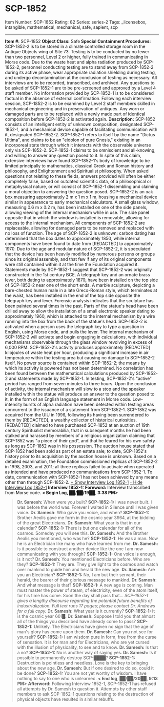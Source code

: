 # SCP-1852
Item Number: SCP-1852
Rating: 82
Series: series-2
Tags: _licensebox, intangible, mathematical, mechanical, safe, sapient, scp

---

**Item #:** SCP-1852
**Object Class:** Safe
**Special Containment Procedures:** SCP-1852-2 is to be stored in a climate controlled storage room in the Antique Objects wing of Site 73. Testing is to be conducted by no fewer than two personnel, Level 2 or higher, fully trained in communicating in Morse code. Due to the waste heat and alpha radiation produced by SCP-1852-2, personnel conducting testing are to stand away from SCP-1852-2 during its active phase, wear appropriate radiation shielding during testing, and undergo decontamination at the conclusion of testing as necessary. All interviews are to be recorded, transcribed, and archived. Any questions to be asked of SCP-1852-1 are to be pre-screened and approved by a Level 4 staff member. No information provided by SCP-1852-1 is to be considered factual in the absence of external confirmation.
Following each interview session, SCP-1852-2 is to be examined by Level 2 staff members skilled in mechanical engineering and in preservation of antiques. Any worn or damaged parts are to be replaced with a newly made part of identical composition before SCP-1852-2 is activated again.
**Description:** SCP-1852 consists of an intelligent entity of unknown composition, designated SCP-1852-1, and a mechanical device capable of facilitating communication with it, designated SCP-1852-2.
SCP-1852-1 refers to itself by the name "Dictus Ultima", and claims to be an "eidolon of pure Gnosis," existing in an incorporeal state through which it interacts with the observable universe only via SCP-1852-2. SCP-1852-1 claims to be omniscient and all-knowing, and willing to answer any question posed to it. In spite of this claim, extensive interviews have found SCP-1852-1's body of knowledge to be limited principally to mathematics, classical Greek and Roman history and philosophy, and Enlightenment and Spiritualist philosophy. When asked questions not relating to these fields, answers provided will often be either completely false, based on outdated scientific data, of a philosophical or metaphysical nature, or will consist of SCP-1852-1 dissembling and claiming a moral objection to answering the question posed.
SCP-1852-2 is an oak box measuring approximately 2 m x 1 m x 1 m, housing a mechanical device similar in appearance to early mechanical calculators. A small glass window, measuring 0.6 m x 0.2 m, has been installed on one of the side panels, allowing viewing of the internal mechanism while in use. The side panel opposite that in which the window is installed is removable, allowing for access to the internal mechanism. All components of SCP-1852-2 are replaceable, allowing for damaged parts to be removed and replaced with no loss of function. The age of SCP-1852-2 is unknown; carbon dating has determined that the box dates to approximately 1850, while internal components have been found to date from [REDACTED] to approximately 1970. Due to the age and modular nature of SCP-1852-2, it is speculated that the device has been heavily modified by numerous persons or groups since its original assembly, and that few if any of its original components were still contained within it at the time the Foundation acquired it. Statements made by SCP-1852-1 suggest that SCP-1852-2 was originally constructed in the 1st century BCE.
A telegraph key and an ornate brass lever, both dating to approximately 1870, have been installed on the top side of SCP-1852-2 near one of the short ends. A marble sculpture, depicting a bare-chested human male in a late Greco-Roman style, which terminates at the waist, has been installed in the end of the top side opposite the telegraph key and lever. Forensic analysis indicates that the sculpture has been painted several times in the past. Parts of the statue's head have been drilled away to allow the installation of a small electronic speaker dating to approximately 1960, which is attached to the internal mechanism by a wire running into the box from the back of the statue's head.
SCP-1852-2 is activated when a person uses the telegraph key to type a question in English, using Morse code, and pulls the lever. The internal mechanism of SCP-1852-2 will activate and begin engaging in calculations, with individual mechanisms observable through the glass window revolving in excess of 6,000 RPM. SCP-1852-2's activity produces approximately [REDACTED] kilojoules of waste heat per hour, producing a significant increase in air temperature within the testing area but causing no damage to SCP-1852-2 itself. No power source is contained within SCP-1852-2; the means by which its activity is powered has not been determined. No correlation has been found between the mathematical calculations produced by SCP-1852-2 and statements made by SCP-1852-1.
In testing, SCP-1852-2's "active" period has ranged from seven minutes to three hours. Upon the conclusion of activity, the internal mechanism will slow to a stop and the speaker installed within the statue will produce an answer to the question posed to it, in the form of an English language statement in Morse code. Low-intensity bursts of alpha radiation have been detected within testing areas concurrent to the issuance of a statement from SCP-1852-1.
SCP-1852 was acquired from the UIU in 1996, following its having been surrendered to them by [REDACTED], a wealthy collector of historical curiosities. [REDACTED] claimed to have purchased SCP-1852 at an auction of 19th century Spiritualist memorabilia, that in subsequent months he had been stalked and harassed by members of a religious organization claiming that SCP-1852 was "a piece of their god", and that he feared for his own safety as long as SCP-1852 was in his possession. The auction house stated that SCP-1852 had been sold as part of an estate sale; to date, SCP-1852's history prior to its acquisition by the auction house is unknown.
Based on a detailed examination, the Foundation commissioned replicas of SCP-1852-2 in 1998, 2003, and 2011; all three replicas failed to activate when operated as intended and have produced no communications from SCP-1852-1. To date, communication with SCP-1852-1 has not been achieved by any means other than through SCP-1852-2.
[\+ Show Interview Log 1852-1](javascript:;)
[\- Hide Interview Log 1852-1](javascript:;)
**Interview 1852-1:**
**Foreword:** Interview transcribed from Morse code.
**< Begin Log, ██/██/19██, 3:38 PM>**
> **Dr. Samesh:** When were you built?
> **SCP-1852-1:** I was never built. I was before the world was. Forever I waited in Silence until I was given voice.
> **Dr. Samesh:** Who gave you voice, and when?
> **SCP-1852-1:** Brother Aeolis gave me form in the cosmic year 3964, at the bidding of the great Electricians.
> **Dr. Samesh:** What year is that in our calendar?
> **SCP-1852-1:** There is but one calendar for all of the cosmos. Someday you will see this.
> **Dr. Samesh:** And the Brother Aeolis you mentioned, who was he?
> **SCP-1852-1:** He was a man. Now he is an Electrician like many who have learned from me.
> **Dr. Samesh:** Is it possible to construct another device like the one I am now communicating with you through?
> **SCP-1852-1:** One voice is enough, is it not?
> **Dr. Samesh:** You mentioned Electricians before. Who are they?
> **SCP-1852-1:** They are. They give light to the cosmos and watch over mankind to guide him and herald the new age.
> **Dr. Samesh:** Are you an Electrician?
> **SCP-1852-1:** No, I am but their servant, their herald, the bearer of their glorious message to mankind.
> **Dr. Samesh:** And what message is that?
> **SCP-1852-1:** A new age is coming. Man must master the power of steam, of electricity, even of the atom itself, for his time has come. Soon the day shall pass that…
> _SCP-1852-1 gives a lengthy discourse regarding the potential future benefits of industrialization. Full text runs 17 pages; please contact Dr. Andrews for a full copy._
> **Dr. Samesh:** What year is it currently?
> **SCP-1852-1:** It is the cosmic year 601█.
> **Dr. Samesh:** Suppose I told you that almost all of the things you described have already come to pass?
> **SCP-1852-1:** Unlikely. The Electricians have given no sign that the age of man's glory has come upon them.
> **Dr. Samesh:** Can you not see for yourself?
> **SCP-1852-1:** I am wisdom pure in form, free from the curse of sensation. It is for man and for Electricians, who are yet cursed with the illusion of physicality, to see and to know.
> **Dr. Samesh:** Is that a no?
> **SCP-1852-1:** No is another way of saying yes.
> **Dr. Samesh:** Is it possible to permanently destroy SCP-████?
> **SCP-1852-1:** Destruction is pointless and needless. Love is the key to bringing about the new age.
> **Dr. Samesh:** But if one desired to do so, could it be done?
> **SCP-1852-1:** You are not yet worthy of wisdom. I have nothing to say to one who is unlearned.
**< End log, ██/██/20██, 9:13 PM>**
**Afterword:** Following Interview 1852-1, SCP-1852-1 has refused all attempts by Dr. Samesh to question it. Attempts by other staff members to ask SCP-1852-1 questions relating to the destruction of physical objects have resulted in similar rebuffs.